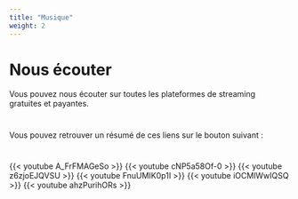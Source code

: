```yaml
---
title: "Musique"
weight: 2
---
```

# Nous écouter

Vous pouvez nous écouter sur toutes les plateformes de streaming gratuites et payantes. 

<div style="text-align: center;"><h1><a href="https://youtube.com/c/theSouldiers" target="_blank"><i class="fab fa-youtube"></i></a> <a href="https://soundcloud.com/thesouldiersband?id=40241123" target="_blank"><i class="fab fa-soundcloud"></i></a> <a href="https://thesouldiers.bandcamp.com/" target="_blank"><i class="fab fa-bandcamp"></i></a> <a href="https://open.spotify.com/artist/3aq02n1505kCy4goz6QDr9" target="_blank"><i class="fab fa-spotify"></i></a> <a href="https://music.apple.com/fr/artist/the-souldiers/1533320102?app=itunes" target="_blank"><i class="fab fa-itunes-note"></i></a> <a href="https://music.amazon.fr/artists/B01ECJ2THQ/the-souldiers" target="_blank"><i class="fab fa-amazon"></i></a></h1></div>

Vous pouvez retrouver un résumé de ces liens sur le bouton suivant :
<div style="text-align: center;"><h1><a href="https://songwhip.com/thesouldiers" target="_blank"><i class="fas fa-play-circle"></i></a></h1></div>
{{< youtube A_FrFMAGeSo >}}
{{< youtube cNP5a58Of-0 >}}
{{< youtube z6zjoEJQVSU >}}
{{< youtube FnuUMIK0p1I >}}
{{< youtube iOCMlWwIQSQ >}}
{{< youtube ahzPurihORs >}}
